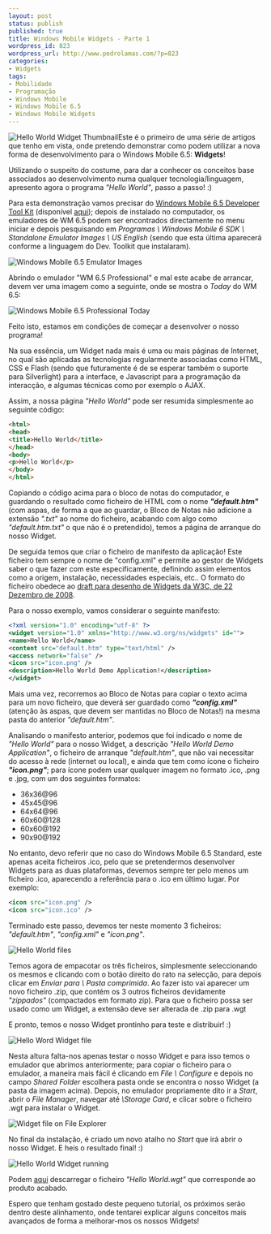 ```yaml
---
layout: post
status: publish
published: true
title: Windows Mobile Widgets - Parte 1
wordpress_id: 823
wordpress_url: http://www.pedrolamas.com/?p=823
categories:
- Widgets
tags:
- Mobilidade
- Programação
- Windows Mobile
- Windows Mobile 6.5
- Windows Mobile Widgets
---
```

![Hello World Widget Thumbnail](wp-content/uploads/2009/07/Hello-World-Widget-Thumbnail.jpg "Hello World Widget Thumbnail")Este é o primeiro de uma série de artigos que tenho em vista, onde pretendo demonstrar como podem utilizar a nova forma de desenvolvimento para o Windows Mobile 6.5: **Widgets**!

Utilizando o suspeito do costume, para dar a conhecer os conceitos base associados ao desenvolvimento numa qualquer tecnologia/linguagem, apresento agora o programa *"Hello World"*, passo a passo! :)

Para esta demonstração vamos precisar do [Windows Mobile 6.5 Developer Tool Kit](2009/06/04/windows-mobile-6-5-developer-tool-kit/) (disponível [aqui](http://www.microsoft.com/downloads/details.aspx?displaylang=en&FamilyID=20686a1d-97a8-4f80-bc6a-ae010e085a6e)); depois de instalado no computador, os emuladores de WM 6.5 podem ser encontrados directamente no menu iniciar e depois pesquisando em *Programas \\ Windows Mobile 6 SDK \\ Standalone Emulator Images \\ US English* (sendo que esta última aparecerá conforme a linguagem do Dev. Toolkit que instalaram).

![Windows Mobile 6.5 Emulator Images](wp-content/uploads/2009/07/Windows-Mobile-6.5-Emulator-Images.jpg "Windows Mobile 6.5 Emulator Images")

Abrindo o emulador "WM 6.5 Professional" e mal este acabe de arrancar, devem ver uma imagem como a seguinte, onde se mostra o *Today* do WM 6.5:

![Windows Mobile 6.5 Professional Today](wp-content/uploads/2009/07/Windows-Mobile-6.5-Today.jpg "Windows Mobile 6.5 Professional Today")

Feito isto, estamos em condições de começar a desenvolver o nosso programa!

Na sua essência, um Widget nada mais é uma ou mais páginas de Internet, no qual são aplicadas as tecnologias regularmente associadas como HTML, CSS e Flash (sendo que futuramente é de se esperar também o suporte para Silverlight) para a interface, e Javascript para a programação da interacção, e algumas técnicas como por exemplo o AJAX.

Assim, a nossa página *"Hello World"* pode ser resumida simplesmente ao seguinte código:

```html
<html>
<head>
<title>Hello World</title>
</head>
<body>
<p>Hello World</p>
</body>
</html>
```

Copiando o código acima para o bloco de notas do computador, e guardando o resultado como ficheiro de HTML com o nome ***"default.htm"*** (com aspas, de forma a que ao guardar, o Bloco de Notas não adicione a extensão *".txt"* ao nome do ficheiro, acabando com algo como *"default.htm.txt"* o que não é o pretendido), temos a página de arranque do nosso Widget.

De seguida temos que criar o ficheiro de manifesto da aplicação! Este ficheiro tem sempre o nome de "config.xml" e permite ao gestor de Widgets saber o que fazer com este especificamente, definindo assim elementos como a origem, instalação, necessidades especiais, etc.. O formato do ficheiro obedece ao [draft para desenho de Widgets da W3C, de 22 Dezembro de 2008](http://www.w3.org/TR/2008/WD-widgets-20081222/).

Para o nosso exemplo, vamos considerar o seguinte manifesto:

```xml
<?xml version="1.0" encoding="utf-8" ?>
<widget version="1.0" xmlns="http://www.w3.org/ns/widgets" id="">
<name>Hello World</name>
<content src="default.htm" type="text/html" />
<access network="false" />
<icon src="icon.png" />
<description>Hello World Demo Application!</description>
</widget>
```

Mais uma vez, recorremos ao Bloco de Notas para copiar o texto acima para um novo ficheiro, que deverá ser guardado como ***"config.xml"*** (atenção às aspas, que devem ser mantidas no Bloco de Notas!) na mesma pasta do anterior *"default.htm"*.

Analisando o manifesto anterior, podemos que foi indicado o nome de *"Hello World"* para o nosso Widget, a descrição *"Hello World Demo Application"*, o ficheiro de arranque *"default.htm"*, que não vai necessitar do acesso à rede (internet ou local), e ainda que tem como ícone o ficheiro ***"icon.png"***; para ícone podem usar qualquer imagem no formato .ico, .png e .jpg, com um dos seguintes formatos:

-   36x36@96
-   45x45@96
-   64x64@96
-   60x60@128
-   60x60@192
-   90x90@192

No entanto, devo referir que no caso do Windows Mobile 6.5 Standard, este apenas aceita ficheiros .ico, pelo que se pretendermos desenvolver Widgets para as duas plataformas, devemos sempre ter pelo menos um ficheiro .ico, aparecendo a referência para o .ico em último lugar. Por exemplo:

```xml
<icon src="icon.png" />
<icon src="icon.ico" />
```

Terminado este passo, devemos ter neste momento 3 ficheiros: *"default.htm"*, *"config.xml"* e *"icon.png"*.

![Hello World files](wp-content/uploads/2009/07/Hello-World-files.jpg "Hello World files")

Temos agora de empacotar os três ficheiros, simplesmente seleccionando os mesmos e clicando com o botão direito do rato na selecção, para depois clicar em *Enviar para \\ Pasta comprimida*. Ao fazer isto vai aparecer um novo ficheiro .zip, que contém os 3 outros ficheiros devidamente *"zippados"* (compactados em formato zip). Para que o ficheiro possa ser usado como um Widget, a extensão deve ser alterada de .zip para .wgt

E pronto, temos o nosso Widget prontinho para teste e distribuir! :)

![Hello Word Widget file](wp-content/uploads/2009/07/Hello-Word-Widget-file.jpg "Hello Word Widget file")

Nesta altura falta-nos apenas testar o nosso Widget e para isso temos o emulador que abrimos anteriormente; para copiar o ficheiro para o emulador, a maneira mais fácil é clicando em *File \\ Configure* e depois no campo *Shared Folder* escolhera pasta onde se encontra o nosso Widget (a pasta da imagem acima). Depois, no emulador propriamente dito ir a *Start*, abrir o *File Manager*, navegar até *\\Storage Card*, e clicar sobre o ficheiro .wgt para instalar o Widget.

![Widget file on File Explorer](wp-content/uploads/2009/07/Widget-file-on-File-Explorer.jpg "Widget file on File Explorer")

No final da instalação, é criado um novo atalho no *Start* que irá abrir o nosso Widget. E heis o resultado final! :)

![Hello World Widget running](wp-content/uploads/2009/07/Hello-World-Widget-running.jpg "Hello World Widget running")

Podem [aqui](2009/07/25/windows-mobile-widgets-parte-1/hello-world/) descarregar o ficheiro *"Hello World.wgt"* que corresponde ao produto acabado.

Espero que tenham gostado deste pequeno tutorial, os próximos serão dentro deste alinhamento, onde tentarei explicar alguns conceitos mais avançados de forma a melhorar-mos os nossos Widgets!
